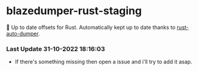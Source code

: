 # blazedumper-rust-staging

🚀 Up to date offsets for Rust. Automatically kept up to date thanks to [rust-auto-dumper](https://github.com/Akandesh/rust-auto-dumper).


### Last Update 31-10-2022 18:16:03
- If there's something missing then open a issue and i'll try to add it asap.
